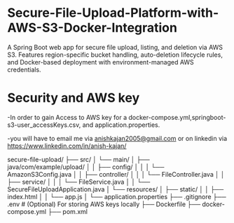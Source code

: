 # Secure-File-Upload-Platform-with-AWS-S3-Docker-Integration
A Spring Boot web app for secure file upload, listing, and deletion via AWS S3. Features region-specific bucket handling, auto-deletion lifecycle rules, and Docker-based deployment with environment-managed AWS credentials.

# Security and AWS key
-In order to gain Access to AWS key for a docker-compose.yml,springboot-s3-user_accessKeys.csv, and application.properties.

-you will have to email me via anishkajan2005@gmail.com or on linkedin via https://www.linkedin.com/in/anish-kajan/




secure-file-upload/
├── src/
│   └── main/
│       ├── java/com/example/upload/
│       │   ├── config/
│       │   │   └── AmazonS3Config.java
│       │   ├── controller/
│       │   │   └── FileController.java
│       │   ├── service/
│       │   │   └── FileService.java
│       │   └── SecureFileUploadApplication.java
│       └── resources/
│           ├── static/
│           │   ├── index.html
│           │   └── app.js
│           └── application.properties
├── .gitignore
├── .env                  # (Optional) For storing AWS keys locally
├── Dockerfile
├── docker-compose.yml
├── pom.xml
